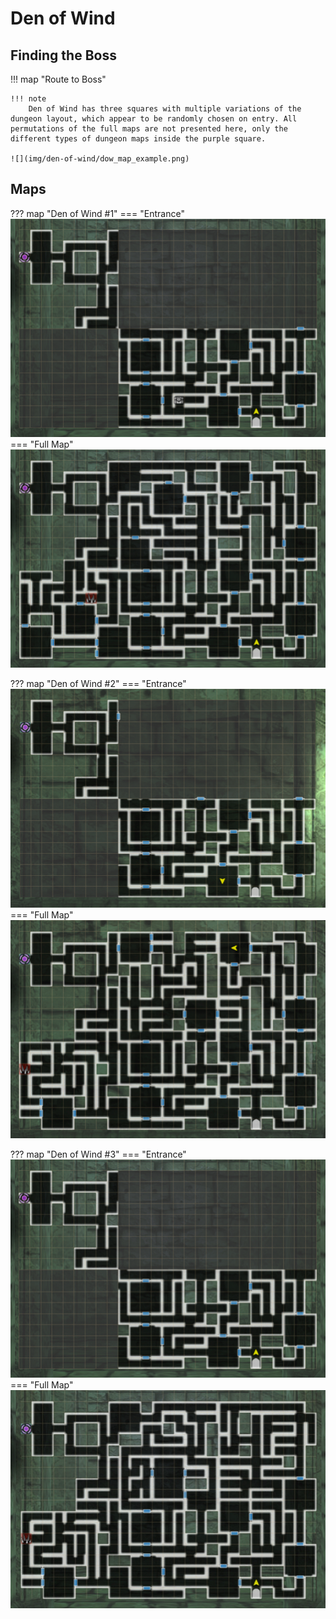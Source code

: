 # Den of Wind

## Finding the Boss

!!! map "Route to Boss"

    !!! note
        Den of Wind has three squares with multiple variations of the dungeon layout, which appear to be randomly chosen on entry. All permutations of the full maps are not presented here, only the different types of dungeon maps inside the purple square.

    ![](img/den-of-wind/dow_map_example.png)


## Maps

??? map "Den of Wind #1"
    === "Entrance"
        ![](img/den-of-wind/dow_map1a.png)
    === "Full Map"
        ![](img/den-of-wind/dow_map1b.png)

??? map "Den of Wind #2"
    === "Entrance"
        ![](img/den-of-wind/dow_map2a.png)
    === "Full Map"
        ![](img/den-of-wind/dow_map2b.png)

??? map "Den of Wind #3"
    === "Entrance"
        ![](img/den-of-wind/dow_map3a.png)
    === "Full Map"
        ![](img/den-of-wind/dow_map3b.png)